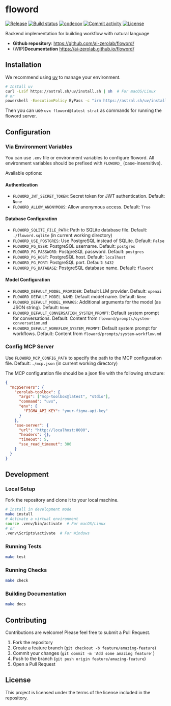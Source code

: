 # floword

[![Release](https://img.shields.io/github/v/release/ai-zerolab/floword)](https://img.shields.io/github/v/release/ai-zerolab/floword)
[![Build status](https://img.shields.io/github/actions/workflow/status/ai-zerolab/floword/main.yml?branch=main)](https://github.com/ai-zerolab/floword/actions/workflows/main.yml?query=branch%3Amain)
[![codecov](https://codecov.io/gh/ai-zerolab/floword/branch/main/graph/badge.svg)](https://codecov.io/gh/ai-zerolab/floword)
[![Commit activity](https://img.shields.io/github/commit-activity/m/ai-zerolab/floword)](https://img.shields.io/github/commit-activity/m/ai-zerolab/floword)
[![License](https://img.shields.io/github/license/ai-zerolab/floword)](https://img.shields.io/github/license/ai-zerolab/floword)

Backend implementation for building workflow with natural language

- **Github repository**: <https://github.com/ai-zerolab/floword/>
- (WIP)**Documentation** <https://ai-zerolab.github.io/floword/>

## Installation

We recommend using [uv](https://github.com/astral-sh/uv) to manage your environment.

```bash
# Install uv
curl -LsSf https://astral.sh/uv/install.sh | sh  # For macOS/Linux
# or
powershell -ExecutionPolicy ByPass -c "irm https://astral.sh/uv/install.ps1 | iex"  # For Windows
```

Then you can use `uvx floword@latest strat` as commands for running the floword server.

## Configuration

### Via Environment Variables

You can use `.env` file or environment variables to configure floword. All environment variables should be prefixed with `FLOWORD_` (case-insensitive).

Available options:

#### Authentication
- `FLOWORD_JWT_SECRET_TOKEN`: Secret token for JWT authentication. Default: `None`
- `FLOWORD_ALLOW_ANONYMOUS`: Allow anonymous access. Default: `True`

#### Database Configuration
- `FLOWORD_SQLITE_FILE_PATH`: Path to SQLite database file. Default: `./floword.sqlite` (in current working directory)
- `FLOWORD_USE_POSTGRES`: Use PostgreSQL instead of SQLite. Default: `False`
- `FLOWORD_PG_USER`: PostgreSQL username. Default: `postgres`
- `FLOWORD_PG_PASSWORD`: PostgreSQL password. Default: `postgres`
- `FLOWORD_PG_HOST`: PostgreSQL host. Default: `localhost`
- `FLOWORD_PG_PORT`: PostgreSQL port. Default: `5432`
- `FLOWORD_PG_DATABASE`: PostgreSQL database name. Default: `floword`

#### Model Configuration
- `FLOWORD_DEFAULT_MODEL_PROVIDER`: Default LLM provider. Default: `openai`
- `FLOWORD_DEFAULT_MODEL_NAME`: Default model name. Default: `None`
- `FLOWORD_DEFAULT_MODEL_KWARGS`: Additional arguments for the model (as JSON string). Default: `None`
- `FLOWORD_DEFAULT_CONVERSATION_SYSTEM_PROMPT`: Default system prompt for conversations. Default: Content from `floword/prompts/system-conversation.md`
- `FLOWORD_DEFAULT_WORKFLOW_SYSTEM_PROMPT`: Default system prompt for workflows. Default: Content from `floword/prompts/system-workflow.md`

### Config MCP Server

Use `FLOWORD_MCP_CONFIG_PATH` to specify the path to the MCP configuration file. Default: `./mcp.json` (in current working directory)

The MCP configuration file should be a json file with the following structure:

```json
{
  "mcpServers": {
    "zerolab-toolbox": {
      "args": ["mcp-toolbox@latest", "stdio"],
      "command": "uvx",
      "env": {
        "FIGMA_API_KEY": "your-figma-api-key"
      }
    },
    "sse-server": {
      "url": "http://localhost:8000",
      "headers": {},
      "timeout": 5,
      "sse_read_timeout": 300
    }
  }
}
```

## Development

### Local Setup

Fork the repository and clone it to your local machine.

```bash
# Install in development mode
make install
# Activate a virtual environment
source .venv/bin/activate  # For macOS/Linux
# or
.venv\Scripts\activate  # For Windows
```

### Running Tests

```bash
make test
```

### Running Checks

```bash
make check
```

### Building Documentation

```bash
make docs
```

## Contributing

Contributions are welcome! Please feel free to submit a Pull Request.

1. Fork the repository
1. Create a feature branch (`git checkout -b feature/amazing-feature`)
1. Commit your changes (`git commit -m 'Add some amazing feature'`)
1. Push to the branch (`git push origin feature/amazing-feature`)
1. Open a Pull Request

## License

This project is licensed under the terms of the license included in the repository.
